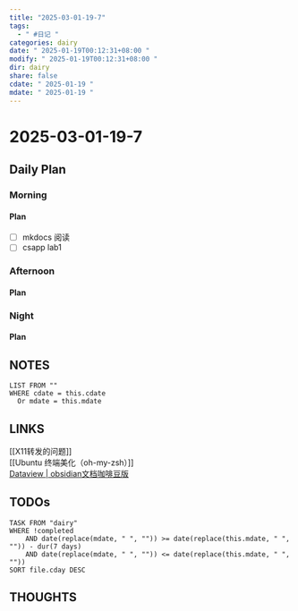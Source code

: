 ```yaml
---
title: "2025-03-01-19-7"
tags:
  - " #日记 "
categories: dairy
date: " 2025-01-19T00:12:31+08:00 "
modify: " 2025-01-19T00:12:31+08:00 "
dir: dairy
share: false
cdate: " 2025-01-19 "
mdate: " 2025-01-19 "
---
```


# 2025-03-01-19-7

## Daily Plan

### Morning

#### Plan

- [ ] mkdocs 阅读
- [ ] csapp lab1

### Afternoon

#### Plan

### Night

#### Plan

## NOTES

```dataview
LIST FROM "" 
WHERE cdate = this.cdate
  Or mdate = this.mdate
```

## LINKS

[[X11转发的问题]]  
[[Ubuntu 终端美化（oh-my-zsh）]]  
[Dataview | obsidian文档咖啡豆版](https://coffeetea.top/zh/community-plugins/dataview.html#%E6%8F%92%E4%BB%B6%E7%AE%80%E4%BB%8B)

## TODOs

```dataview
TASK FROM "dairy" 
WHERE !completed 
	AND date(replace(mdate, " ", "")) >= date(replace(this.mdate, " ", "")) - dur(7 days) 
	AND date(replace(mdate, " ", "")) <= date(replace(this.mdate, " ", ""))
SORT file.cday DESC
```

## THOUGHTS
